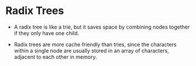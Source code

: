 # Radix Trees

* A radix tree is like a trie, but it saves space by combining nodes together if they only have one child. 

* Radix trees are more cache friendly than tries, since the characters within a single node are usually stored in an array of characters, adjacent to each other in memory.